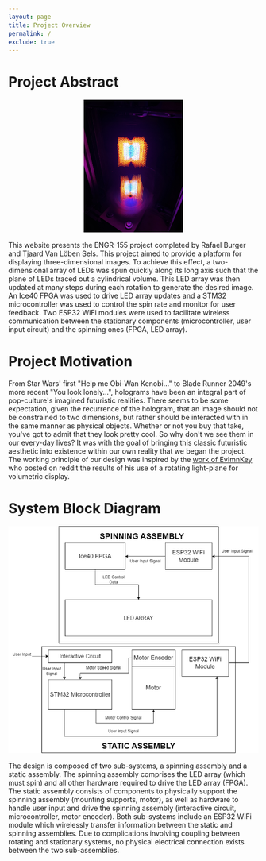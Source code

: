 ```yaml
---
layout: page
title: Project Overview
permalink: /
exclude: true
---
```


# Project Abstract
<p align = "center">
<img src="./assets/img/IMG_1737.jpg" alt="cube_im" width="200"/>
</p>

This website presents the ENGR-155 project completed by Rafael Burger and Tjaard Van Löben Sels. This project aimed to provide a platform for displaying three-dimensional images. To achieve this effect, a two-dimensional array of LEDs was spun quickly along its long axis such that the plane of LEDs traced out a cylindrical volume. This LED array was then updated at many steps during each rotation to generate the desired image. An Ice40 FPGA was used to drive LED array updates and a STM32 microcontroller was used to control the spin rate and monitor for user feedback. Two ESP32 WiFi modules were used to facilitate wireless communication between the stationary components (microcontroller, user input circuit) and the spinning ones (FPGA, LED array).

# Project Motivation

From Star Wars' first "Help me Obi-Wan Kenobi..." to Blade Runner 2049's more recent "You look lonely...", holograms have been an integral part of pop-culture's imagined futuristic realities. There seems to be some expectation, given the recurrence of the hologram, that an image should not be constrained to two dimensions, but rather should be interacted with in the same manner as physical objects. Whether or not you buy that take, you've got to admit that they look pretty cool. So why don't we see them in our every-day lives? It was with the goal of bringing this classic futuristic aesthetic into existence within our own reality that we began the project. The working principle of our design was inspired by the [work of EvImnKey](https://www.reddit.com/r/arduino/comments/lmtdf9/this_is_my_take_at_a_hologram_for_my_bachelors/) who posted on reddit the results of his use of a rotating light-plane for volumetric display. 

# System Block Diagram

<p align = "center">
<img src = "assets/img/VolDispSystemBD.png" alt = "block_diagram" width = "600"/>
</p>

The design is composed of two sub-systems, a spinning assembly and a static assembly. The spinning assembly comprises the LED array (which must spin) and all other hardware required to drive the LED array (FPGA). The static assembly consists of components to physically support the spinning assembly (mounting supports, motor), as well as hardware to handle user input and drive the spinning assembly (interactive circuit, microcontroller, motor encoder). Both sub-systems include an ESP32 WiFi module which wirelessly transfer information between the static and spinning assemblies. Due to complications involving coupling between rotating and stationary systems, no physical electrical connection exists between the two sub-assemblies. 
